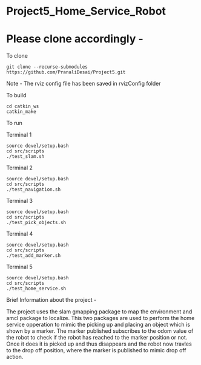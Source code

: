 # Project5_Home_Service_Robot 
# Please clone accordingly  - 
To clone
```
git clone --recurse-submodules https://github.com/PranaliDesai/Project5.git

```
Note - The rviz config file has been saved in rvizConfig folder

To build
```
cd catkin_ws
catkin_make
```
To run

Terminal 1
```
source devel/setup.bash
cd src/scripts
./test_slam.sh
```

Terminal 2
```
source devel/setup.bash
cd src/scripts
./test_navigation.sh
```

Terminal 3
```
source devel/setup.bash
cd src/scripts
./test_pick_objects.sh
```

Terminal 4
```
source devel/setup.bash
cd src/scripts
./test_add_marker.sh
```

Terminal 5
```
source devel/setup.bash
cd src/scripts
./test_home_service.sh
```

Brief Information about the project -

The project uses the slam gmapping package to map the environment and amcl package to localize. This two packages are used to perform the home service opperation to mimic the picking up and placing an object which is shown by a marker. The marker published subscribes to the odom value of the robot to check if the robot has reached to the marker position or not. Once it does it is picked up and thus disappears and the robot now travles to the drop off position, where the marker is published to mimic drop off action. 
